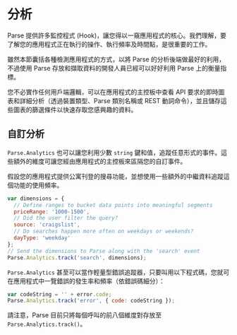 # 分析

Parse 提供許多監控程式 (Hook)，讓您得以一窺應用程式的核心。我們理解，要了解您的應用程式正在執行的操作、執行頻率及時間點，是很重要的工作。

雖然本節囊括各種檢測應用程式的方式，以將 Parse 的分析後端做最好的利用，不過使用 Parse 存放和擷取資料的開發人員已經可以好好利用 Parse 上的衡量指標。

您不必實作任何用戶端邏輯，可以在應用程式的主控板中查看 API 要求的即時圖表和詳細分析（透過裝置類型、Parse 類別名稱或 REST 動詞命令），並且儲存這些圖表的篩選條件以快速存取您感興趣的資料。

## 自訂分析

`Parse.Analytics` 也可以讓您利用少數 `string` 鍵和值，追蹤任意形式的事件。這些額外的維度可讓您經由應用程式的主控板來區隔您的自訂事件。

假設您的應用程式提供公寓刊登的搜尋功能，並想使用一些額外的中繼資料追蹤這個功能的使用頻率。

```js
var dimensions = {
  // Define ranges to bucket data points into meaningful segments
  priceRange: '1000-1500',
  // Did the user filter the query?
  source: 'craigslist',
  // Do searches happen more often on weekdays or weekends?
  dayType: 'weekday'
};
// Send the dimensions to Parse along with the 'search' event
Parse.Analytics.track('search', dimensions);
```

`Parse.Analytics` 甚至可以當作輕量型錯誤追蹤器，只要叫用以下程式碼，您就可在應用程式中一覽錯誤的發生率和頻率（依錯誤碼細分）：

```js
var codeString = '' + error.code;
Parse.Analytics.track('error', { code: codeString });
```

請注意，Parse 目前只將每個呼叫的前八個維度對存放至 `Parse.Analytics.track()`。
